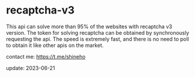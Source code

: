 # recaptcha-v3
This api can solve more than 95% of the websites with recaptcha v3 version. The token for solving recaptcha can be obtained by synchronously requesting the api. The speed is extremely fast, and there is no need to poll to obtain it like other apis on the market.

contact me: https://t.me/shineho

update: 2023-06-21
